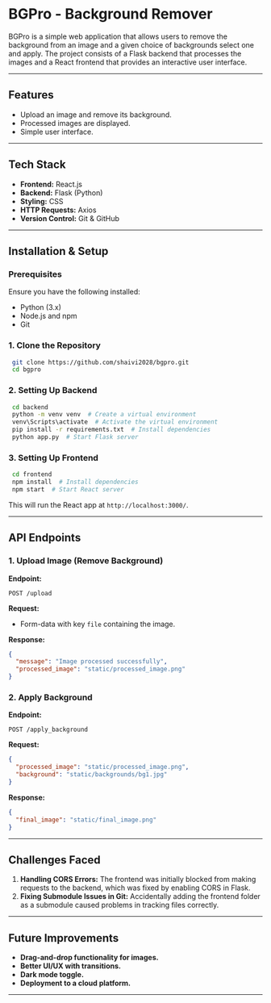 # BGPro - Background Remover

BGPro is a simple web application that allows users to remove the background from an image and a given choice of backgrounds select one and apply. The project consists of a Flask backend that processes the images and a React frontend that provides an interactive user interface.

---

## Features
- Upload an image and remove its background.
- Processed images are displayed.
- Simple user interface.

---

## Tech Stack
- **Frontend:** React.js
- **Backend:** Flask (Python)
- **Styling:** CSS
- **HTTP Requests:** Axios
- **Version Control:** Git & GitHub

---

## Installation & Setup
### Prerequisites
Ensure you have the following installed:
- Python (3.x)
- Node.js and npm
- Git

### 1. Clone the Repository
```sh
 git clone https://github.com/shaivi2028/bgpro.git
 cd bgpro
```

### 2. Setting Up Backend
```sh
 cd backend
 python -m venv venv  # Create a virtual environment
 venv\Scripts\activate  # Activate the virtual environment
 pip install -r requirements.txt  # Install dependencies
 python app.py  # Start Flask server
```

### 3. Setting Up Frontend
```sh
 cd frontend
 npm install  # Install dependencies
 npm start  # Start React server
```
This will run the React app at `http://localhost:3000/`.

---

## API Endpoints
### 1. **Upload Image (Remove Background)**
**Endpoint:**
```http
POST /upload
```
**Request:**
- Form-data with key `file` containing the image.

**Response:**
```json
{
  "message": "Image processed successfully",
  "processed_image": "static/processed_image.png"
}
```

### 2. **Apply Background**
**Endpoint:**
```http
POST /apply_background
```
**Request:**
```json
{
  "processed_image": "static/processed_image.png",
  "background": "static/backgrounds/bg1.jpg"
}
```
**Response:**
```json
{
  "final_image": "static/final_image.png"
}
```

---

## Challenges Faced
1. **Handling CORS Errors:** The frontend was initially blocked from making requests to the backend, which was fixed by enabling CORS in Flask.
2. **Fixing Submodule Issues in Git:** Accidentally adding the frontend folder as a submodule caused problems in tracking files correctly.
---

## Future Improvements
- **Drag-and-drop functionality for images.**
- **Better UI/UX with transitions.**
- **Dark mode toggle.**
- **Deployment to a cloud platform.**

---
